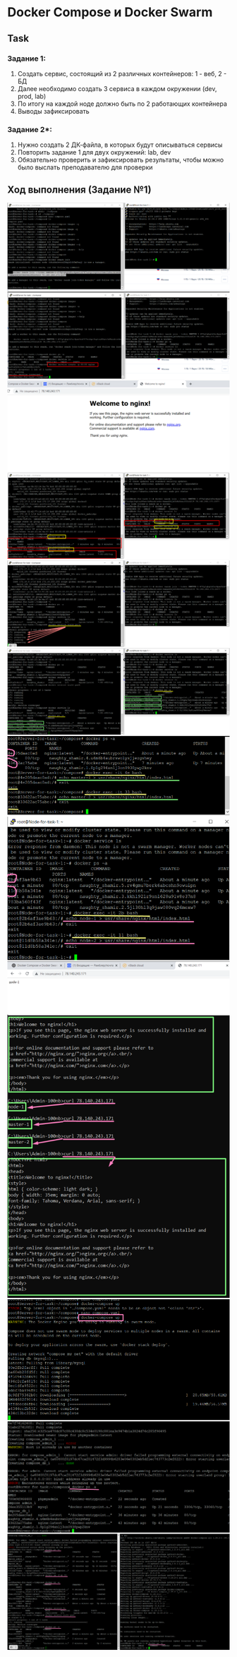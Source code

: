 # Docker Compose и Docker Swarm
## Task

### Задание 1:
1) Создать сервис, состоящий из 2 различных контейнеров: 1 - веб, 2 - БД
2) Далее необходимо создать 3 сервиса в каждом окружении (dev, prod, lab)
3) По итогу на каждой ноде должно быть по 2 работающих контейнера
4) Выводы зафиксировать

### Задание 2*:
1) Нужно создать 2 ДК-файла, в которых будут описываться сервисы
2) Повторить задание 1 для двух окружений: lab, dev
3) Обязательно проверить и зафиксировать результаты, чтобы можно было выслать преподавателю для проверки

## Ход выполнения (Задание №1)

![Docker](/Seminar_5/source/img1.png)  
![Docker](/Seminar_5/source/img2.png)  
![Docker](/Seminar_5/source/img3.png)  
![Docker](/Seminar_5/source/img5.png)  
![Docker](/Seminar_5/source/img6.png)  
![Docker](/Seminar_5/source/img7.png)  
![Docker](/Seminar_5/source/img8.png)  
![Docker](/Seminar_5/source/img9.png)  
![Docker](/Seminar_5/source/img10.png)  
![Docker](/Seminar_5/source/img11.png)  
![Docker](/Seminar_5/source/img12.png)  
![Docker](/Seminar_5/source/img13.png)  
![Docker](/Seminar_5/source/img14.png)  



